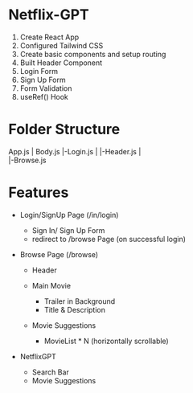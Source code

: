 # Netflix-GPT

1. Create React App
2. Configured Tailwind CSS
3. Create basic components and setup routing
4. Built Header Component
5. Login Form
6. Sign Up Form
7. Form Validation 
8. useRef() Hook



# Folder Structure

  App.js
  |
  Body.js
  |-Login.js
  |   |-Header.js
  |  
  |-Browse.js


# Features

- Login/SignUp Page (/in/login)
    - Sign In/ Sign Up  Form
    - redirect to /browse Page (on successful login)

- Browse Page (/browse)
    - Header
    - Main Movie
        - Trailer in Background
        - Title & Description

    - Movie Suggestions
        - MovieList * N (horizontally scrollable)

- NetflixGPT
    - Search Bar
    - Movie Suggestions


